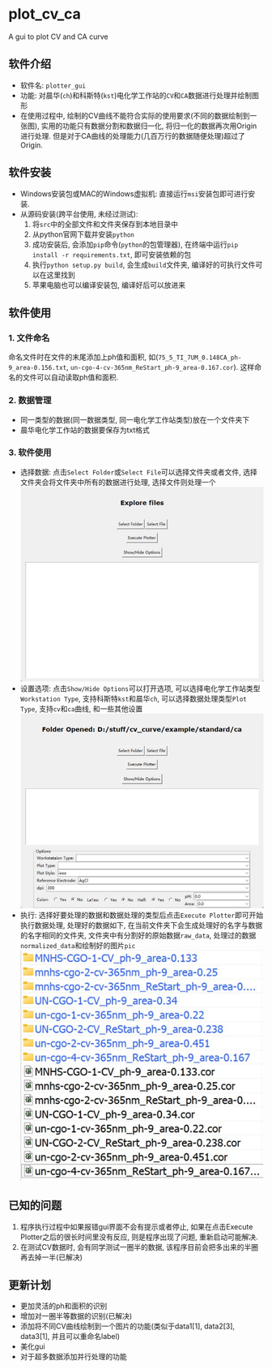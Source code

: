 # plot_cv_ca
A gui to plot CV and CA curve

## 软件介绍
- 软件名: `plotter_gui`
- 功能: 对晨华(`ch`)和科斯特(`kst`)电化学工作站的`CV`和`CA`数据进行处理并绘制图形
- 在使用过程中, 绘制的CV曲线不能符合实际的使用要求(不同的数据绘制到一张图), 实用的功能只有数据分割和数据归一化, 将归一化的数据再次用Origin进行处理. 但是对于CA曲线的处理能力(几百万行的数据随便处理)超过了Origin.

## 软件安装
- Windows安装包或MAC的Windows虚拟机: 直接运行`msi`安装包即可进行安装.
- 从源码安装(跨平台使用, 未经过测试):
  1. 将`src`中的全部文件和文件夹保存到本地目录中
  2. 从python官网下载并安装``python``
  3. 成功安装后, 会添加`pip`命令(`python`的包管理器), 在终端中运行`pip install -r requirements.txt`, 即可安装依赖的包
  4. 执行`python setup.py build`, 会生成`build`文件夹, 编译好的可执行文件可以在这里找到
  5. 苹果电脑也可以编译安装包, 编译好后可以放进来

## 软件使用
### 1. 文件命名
命名文件时在文件的末尾添加上ph值和面积, 如(`75_5_TI_7UM_0.148CA_ph-9_area-0.156.txt`, `un-cgo-4-cv-365nm_ReStart_ph-9_area-0.167.cor`). 这样命名的文件可以自动读取ph值和面积.

### 2. 数据管理
  - 同一类型的数据(同一数据类型, 同一电化学工作站类型)放在一个文件夹下
  - 晨华电化学工作站的数据要保存为txt格式

### 3. 软件使用
- 选择数据: 点击`Select Folder`或`Select File`可以选择文件夹或者文件, 选择文件夹会将文件夹中所有的数据进行处理, 选择文件则处理一个  
![软件界面](./pic/界面.jpg)
- 设置选项: 点击`Show/Hide Options`可以打开选项, 可以选择电化学工作站类型`Workstation Type`, 支持科斯特`kst`和晨华`ch`, 可以选择数据处理类型`Plot Type`, 支持`cv`和`ca`曲线, 和一些其他设置  
![绘制选项](./pic/选项.jpg)
- 执行: 选择好要处理的数据和数据处理的类型后点击`Execute Plotter`即可开始执行数据处理, 处理好的数据如下, 在当前文件夹下会生成处理好的名字与数据的名字相同的文件夹, 文件夹中有分割好的原始数据`raw_data`, 处理过的数据`normalized_data`和绘制好的图片`pic`   
![执行后](./pic/执行后.jpg)

## 已知的问题
1. 程序执行过程中如果报错gui界面不会有提示或者停止, 如果在点击Execute Plotter之后的很长时间里没有反应, 则是程序出现了问题, 重新启动可能解决.
2. 在测试CV数据时, 会有同学测试一圈半的数据, 该程序目前会把多出来的半圈再去掉一半(已解决)

## 更新计划
- 更加灵活的ph和面积的识别
- 增加对一圈半等数据的识别(已解决)
- 添加将不同CV曲线绘制到一个图片的功能(类似于data1[1], data2[3], data3[1], 并且可以重命名label)
- 美化gui
- 对于超多数据添加并行处理的功能
